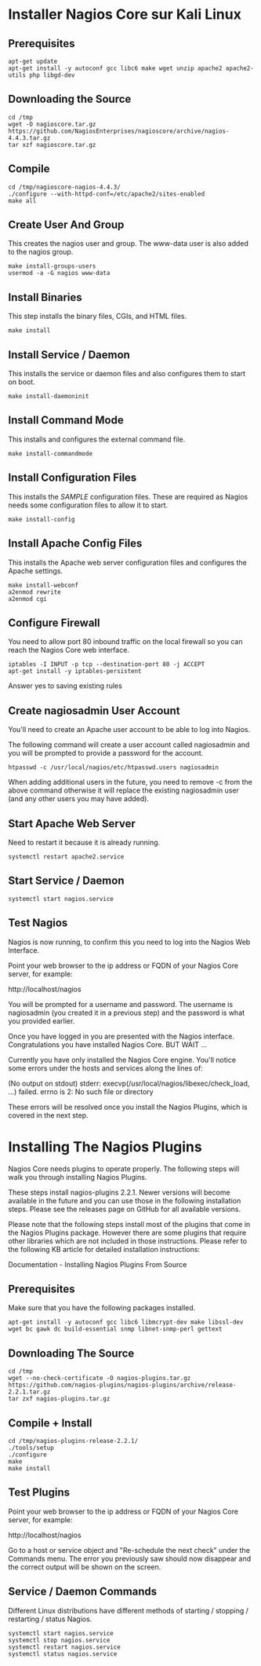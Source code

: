 
# Installer Nagios Core sur Kali Linux


## Prerequisites

```
apt-get update
apt-get install -y autoconf gcc libc6 make wget unzip apache2 apache2-utils php libgd-dev
```

## Downloading the Source

```
cd /tmp
wget -O nagioscore.tar.gz https://github.com/NagiosEnterprises/nagioscore/archive/nagios-4.4.3.tar.gz
tar xzf nagioscore.tar.gz
```

## Compile

```
cd /tmp/nagioscore-nagios-4.4.3/
./configure --with-httpd-conf=/etc/apache2/sites-enabled
make all
```

## Create User And Group

This creates the nagios user and group. The www-data user is also added to the nagios group.

```
make install-groups-users
usermod -a -G nagios www-data
```

## Install Binaries

This step installs the binary files, CGIs, and HTML files.

```
make install
```

## Install Service / Daemon

This installs the service or daemon files and also configures them to start on boot.

```
make install-daemoninit
```

## Install Command Mode

This installs and configures the external command file.

```
make install-commandmode
```

## Install Configuration Files

This installs the *SAMPLE* configuration files. These are required as Nagios needs some configuration files to allow it to start.

```
make install-config
```

## Install Apache Config Files

This installs the Apache web server configuration files and configures the Apache settings.

```
make install-webconf
a2enmod rewrite
a2enmod cgi
```

## Configure Firewall

You need to allow port 80 inbound traffic on the local firewall so you can reach the Nagios Core web interface.

```
iptables -I INPUT -p tcp --destination-port 80 -j ACCEPT
apt-get install -y iptables-persistent
```

Answer yes to saving existing rules

## Create nagiosadmin User Account

You'll need to create an Apache user account to be able to log into Nagios.

The following command will create a user account called nagiosadmin and you will be prompted to provide a password for the account.

```
htpasswd -c /usr/local/nagios/etc/htpasswd.users nagiosadmin
```

When adding additional users in the future, you need to remove -c from the above command otherwise it will replace the existing nagiosadmin user (and any other users you may have added).


## Start Apache Web Server


Need to restart it because it is already running.

```
systemctl restart apache2.service
```

## Start Service / Daemon

```
systemctl start nagios.service
```

## Test Nagios

Nagios is now running, to confirm this you need to log into the Nagios Web Interface.

Point your web browser to the ip address or FQDN of your Nagios Core server, for example:

http://localhost/nagios

You will be prompted for a username and password. The username is nagiosadmin (you created it in a previous step) and the password is what you provided earlier.

Once you have logged in you are presented with the Nagios interface. Congratulations you have installed Nagios Core.
BUT WAIT ...

Currently you have only installed the Nagios Core engine. You'll notice some errors under the hosts and services along the lines of:

(No output on stdout) stderr: execvp(/usr/local/nagios/libexec/check_load, ...) failed. errno is 2: No such file or directory 

These errors will be resolved once you install the Nagios Plugins, which is covered in the next step.


# Installing The Nagios Plugins

Nagios Core needs plugins to operate properly. The following steps will walk you through installing Nagios Plugins.

These steps install nagios-plugins 2.2.1. Newer versions will become available in the future and you can use those in the following installation steps. Please see the releases page on GitHub for all available versions.

Please note that the following steps install most of the plugins that come in the Nagios Plugins package. However there are some plugins that require other libraries which are not included in those instructions. Please refer to the following KB article for detailed installation instructions:

Documentation - Installing Nagios Plugins From Source


## Prerequisites

Make sure that you have the following packages installed.

```
apt-get install -y autoconf gcc libc6 libmcrypt-dev make libssl-dev wget bc gawk dc build-essential snmp libnet-snmp-perl gettext
```

## Downloading The Source

```
cd /tmp
wget --no-check-certificate -O nagios-plugins.tar.gz https://github.com/nagios-plugins/nagios-plugins/archive/release-2.2.1.tar.gz
tar zxf nagios-plugins.tar.gz
```

## Compile + Install

```
cd /tmp/nagios-plugins-release-2.2.1/
./tools/setup
./configure
make
make install
```

## Test Plugins

Point your web browser to the ip address or FQDN of your Nagios Core server, for example:

http://localhost/nagios

Go to a host or service object and "Re-schedule the next check" under the Commands menu. The error you previously saw should now disappear and the correct output will be shown on the screen.


## Service / Daemon Commands

Different Linux distributions have different methods of starting / stopping / restarting / status Nagios.

```
systemctl start nagios.service
systemctl stop nagios.service
systemctl restart nagios.service
systemctl status nagios.service
```


